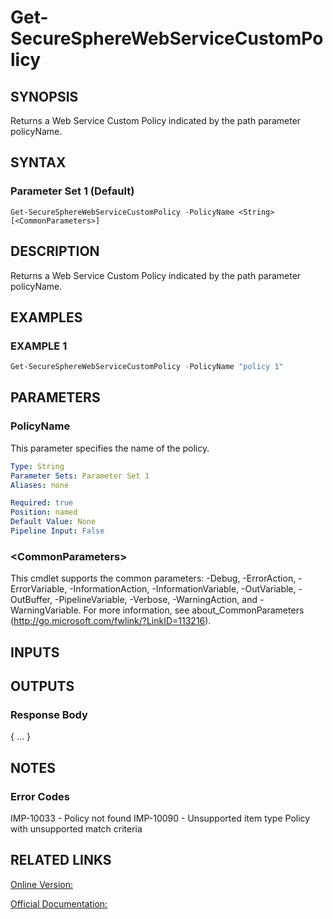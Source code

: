 ﻿# Get-SecureSphereWebServiceCustomPolicy

## SYNOPSIS
Returns a Web Service Custom Policy indicated by the path parameter policyName.

## SYNTAX

### Parameter Set 1 (Default)
```
Get-SecureSphereWebServiceCustomPolicy -PolicyName <String> [<CommonParameters>]
```

## DESCRIPTION
Returns a Web Service Custom Policy indicated by the path parameter policyName.

## EXAMPLES

### EXAMPLE 1

```powershell
Get-SecureSphereWebServiceCustomPolicy -PolicyName "policy 1"
```

## PARAMETERS

### PolicyName
This parameter specifies the name of the policy.

```yaml
Type: String
Parameter Sets: Parameter Set 1
Aliases: none

Required: true
Position: named
Default Value: None
Pipeline Input: False
```

### \<CommonParameters\>
This cmdlet supports the common parameters: -Debug, -ErrorAction, -ErrorVariable, -InformationAction, -InformationVariable, -OutVariable, -OutBuffer, -PipelineVariable, -Verbose, -WarningAction, and -WarningVariable. For more information, see about_CommonParameters (http://go.microsoft.com/fwlink/?LinkID=113216).

## INPUTS

## OUTPUTS

### Response Body
{
...
}

## NOTES

### Error Codes
IMP-10033 - Policy not found
IMP-10090 - Unsupported item type Policy with unsupported match criteria

## RELATED LINKS

[Online Version:](https://github.com/akshinmustafayev/Documentation/MD)

[Official Documentation:](https://docs.imperva.com/bundle/v13.6-api-reference-guide/page/61863.htm)



